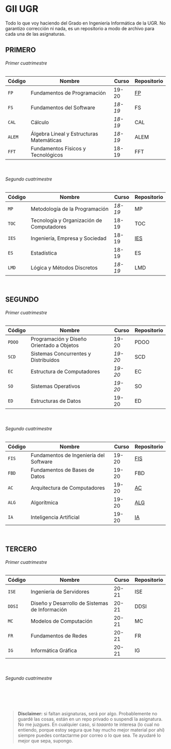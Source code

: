 # GII UGR
Todo lo que voy haciendo del Grado en Ingeniería Informática de la UGR. No garantizo corrección ni nada, es un repositorio a modo de archivo para cada una de las asignaturas.

## PRIMERO
###### Primer cuatrimestre
| Código | Nombre                                   | Curso   | Repositorio                           |
|--------|------------------------------------------|---------|---------------------------------------|
| `FP`   | Fundamentos de Programación              | 19-20   | [FP](https://github.com/clarasdfgh/FP)|
| `FS`   | Fundamentos del Software                 | *18-19* | FS                                    |
| `CAL`  | Cálculo                                  | *18-19* | CAL                                   |
| `ALEM` | Álgebra Lineal y Estructuras Matemáticas | *18-19* | ALEM                                  |
| `FFT`  | Fundamentos Físicos y Tecnológicos       | 18-19   | FFT                                   |

&nbsp;
###### Segundo cuatrimestre
| Código | Nombre                                    | Curso   | Repositorio                             |
|--------|-------------------------------------------|---------|-----------------------------------------| 
| `MP`   | Metodología de la Programación            | *18-19* | MP                                      |
| `TOC`  | Tecnología y Organización de Computadores | 18-19   | TOC                                     |
| `IES`  | Ingeniería, Empresa y Sociedad            | 18-19   | [IES](https://github.com/clarasdfgh/IES)|
| `ES`   | Estadística                               | 18-19   | ES                                      |
| `LMD`  | Lógica y Métodos Discretos                | *18-19* | LMD                                     |

&nbsp;
&nbsp;
## SEGUNDO
###### Primer cuatrimestre
| Código | Nombre                                    | Curso   | Repositorio |
|--------|-------------------------------------------|---------|-------------|
| `PDOO` | Programación y Diseño Orientado a Objetos | 19-20   | PDOO        |
| `SCD`  | Sistemas Concurrentes y Distribuídos      | *19-20* | SCD         |
| `EC`   | Estructura de Computadores                | *19-20* | EC          |
| `SO`   | Sistemas Operativos                       | *19-20* | SO          |
| `ED`   | Estructuras de Datos                      | 19-20   | ED          |

&nbsp;
###### Segundo cuatrimestre
| Código | Nombre                                 | Curso | Repositorio                                  |
|--------|----------------------------------------|-------|----------------------------------------------|
| `FIS`  | Fundamentos de Ingeniería del Software | 19-20 | [FIS](https://github.com/clarasdfgh/FIS)     |
| `FBD`  | Fundamentos de Bases de Datos          | 19-20 | FBD                                          |
| `AC`   | Arquitectura de Computadores           | 19-20 | [AC](https://github.com/clarasdfgh/AC)       |
| `ALG`  | Algorítmica                            | 19-20 | [ALG](https://github.com/clarasdfgh/ALG)     |
| `IA`   | Inteligencia Artificial                | 19-20 | [IA](https://github.com/clarasdfgh/IA)       |

&nbsp;
&nbsp;
## TERCERO
###### Primer cuatrimestre
| Código | Nombre                                         | Curso | Repositorio |
|--------|------------------------------------------------|-------|-------------|
| `ISE`  | Ingeniería de Servidores                       | 20-21 | ISE         |
| `DDSI` | Diseño y Desarrollo de Sistemas de Información | 20-21 | DDSI        |
| `MC`   | Modelos de Computación                         | 20-21 | MC          |
| `FR`   | Fundamentos de Redes                           | 20-21 | FR          |
| `IG`   | Informática Gráfica                            | 20-21 | IG          |

&nbsp;
###### Segundo cuatrimestre


&nbsp;
&nbsp;

&nbsp;
&nbsp;
&nbsp;
> **Disclaimer:** si faltan asignaturas, será por algo. Probablemente no guardé las cosas, están en un repo privado o suspendí la asignatura. No me juzgues.
En cualquier caso, si *taaanto* te interesa (lo cual no entiendo, porque estoy segura que hay mucho mejor material por ahí) siempre puedes contactarme por correo o lo que sea. Te ayudaré lo mejor que sepa, supongo.
